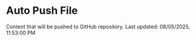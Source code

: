 # Auto Push File

Content that will be pushed to GitHub repository.
Last updated: 08/05/2025, 11:53:00 PM